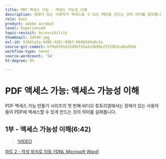 ```yaml
---
title: PDF 액세스 가능 - 액세스 가능성 이해
description: 장애가 있는 사용자가 액세스할 수 있는 PDF을 만드는 것의 의미를 알아봅니다
role: User
product: adobe acrobat
level: Experienced
topic-revisit: Accessibility
thumbnail: 34540.jpg
exl-id: 97661a3a-4d9b-4d2c-886f-0b96934a8c5a
source-git-commit: bf9e6f65d32d95fd3a2e3690e25f33b3ca6ad5dd
workflow-type: tm+mt
source-wordcount: '54'
ht-degree: 0%

---
```


# PDF 액세스 가능: 액세스 가능성 이해

PDF 액세스 가능 만들기 시리즈의 첫 번째 비디오 튜토리얼에서는 장애가 있는 사용자들이 PDF에 액세스할 수 있게 만드는 것의 의미를 살펴봅니다.

## 1부 - 액세스 가능성 이해(6:42)

>[!VIDEO](https://video.tv.adobe.com/v/34540?hidetitle=true)

[파트 2 - 작성 위치로 이동 [!DNL Microsoft Word]](authoring-in-word.md)